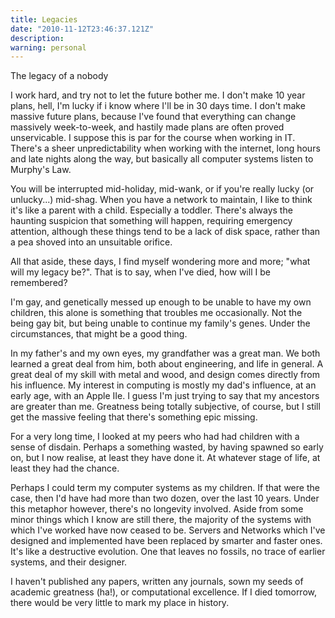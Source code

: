 ```yaml
---
title: Legacies
date: "2010-11-12T23:46:37.121Z"
description: 
warning: personal
---
```


The legacy of a nobody

I work hard, and try not to let the future bother me.  I don't make 10 year plans, hell, I'm lucky if i know where I'll be in 30 days time.  I don't make massive future plans, because I've found that everything can change massively week-to-week, and hastily made plans are often proved unservicable.  I suppose this is par for the course when working in IT.  There's a sheer unpredictability when working with the internet, long hours and late nights along the way, but basically all computer systems listen to Murphy's Law.  
 

You will be interrupted mid-holiday, mid-wank, or if you're really lucky (or unlucky...) mid-shag.  When you have a network to maintain, I like to think it's like a parent with a child.  Especially a toddler.  There's always the haunting suspicion that something will happen, requiring emergency attention, although these things tend to be a lack of disk space, rather than a pea shoved into an unsuitable orifice.
 

All that aside, these days, I find myself wondering more and more; "what will my legacy be?".  That is to say, when I've died, how will I be remembered? 

I'm gay, and genetically messed up enough to be unable to have my own children, this alone is something that troubles me occasionally.  Not the being gay bit, but being unable to continue my family's genes.  Under the circumstances, that might be a good thing. 

In my father's and my own eyes, my grandfather was a great man.  We both learned a great deal from him, both about engineering, and life in general.  A great deal of my skill with metal and wood, and design comes directly from his influence.  My interest in computing is mostly my dad's influence, at an early age, with an Apple IIe.  I guess I'm just trying to say that my ancestors are greater than me.  Greatness being totally subjective, of course, but I still get the massive feeling that there's something epic missing.  
 

For a very long time, I looked at my peers who had had children with a sense of disdain.  Perhaps a something wasted, by having spawned so early on, but I now realise, at least they have done it.  At whatever stage of life, at least they had the chance.  
 

Perhaps I could term my computer systems as my children.  If that were the case, then I'd have had more than two dozen, over the last 10 years.  Under this metaphor however, there's no longevity involved.  Aside from some minor things which I know are still there, the majority of the systems with which I've worked have now ceased to be.  Servers and Networks which I've designed and implemented have been replaced by smarter and faster ones.  It's like a destructive evolution.  One that leaves no fossils, no trace of earlier systems, and their designer.  

I haven't published any papers, written any journals, sown my seeds of academic greatness (ha!), or computational excellence.  If I died tomorrow, there would be very little to mark my place in history.